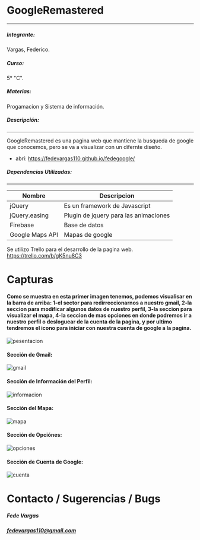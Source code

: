 # GoogleRemastered
***
##### Integrante: 
   Vargas, Federico.
##### Curso: 
   5° "C".
##### Materias: 
   Progamacion y Sistema de información.
##### Descripción:
***
  GoogleRemastered es una pagina web que mantiene la busqueda de google que conocemos,
  pero se va a visualizar con un difernte diseño.
  
   * abrí: https://fedevargas110.github.io/fedegoogle/
  
##### Dependencias Utilizadas:
***
   | Nombre | Descripcion |
   | ------ | ------ |
   | jQuery | Es un framework de Javascript  |
   | jQuery.easing | Plugin de jquery para las animaciones |
   | Firebase | Base de datos |
   | Google Maps API | Mapas de google |

Se utilizo Trello para el desarrollo de la pagina web.
https://trello.com/b/gK5nu8C3

#  Capturas
#### Como se muestra en esta primer imagen tenemos, podemos visualisar en la barra de arriba: 1-el sector para redirreccionarnos a nuestro gmail, 2-la seccion para modificar algunos datos de nuestro perfil, 3-la seccion para visualizar el mapa, 4-la seccion de mas opciones en donde podremos ir a nuestro perfil o desloguear de la cuenta de la pagina, y por ultimo tendremos el icono para iniciar con nuestra cuenta de google a la pagina.

![pesentacion](https://user-images.githubusercontent.com/32879319/33090013-43189472-ced1-11e7-90f3-24ff0a33121b.png)

#### Sección de Gmail:
![gmail](https://user-images.githubusercontent.com/32879319/33090193-e32f2a5c-ced1-11e7-9c51-27524e353248.png)

#### Sección de Información del Perfil:
![informacion](https://user-images.githubusercontent.com/32879319/33090212-f0f0b48a-ced1-11e7-94c6-2a6c87e2d0df.png)

#### Sección del Mapa:
![mapa](https://user-images.githubusercontent.com/32879319/33090225-fad2dd8e-ced1-11e7-8086-375e03d39f8b.png)

#### Sección de Opciónes:
![opciones](https://user-images.githubusercontent.com/32879319/33090241-08d256bc-ced2-11e7-8d36-ce7744fdeded.png)

#### Sección de Cuenta de Google:
![cuenta](https://user-images.githubusercontent.com/32879319/33090256-19cb60c6-ced2-11e7-9655-6e4c57201ae7.png)


        
# Contacto / Sugerencias / Bugs

##### **Fede Vargas**
##### **fedevargas110@gmail.com**
